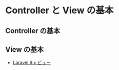 # Controller と View の基本

## Controller の基本

## View の基本

- [Laravel 9.x ビュー](https://readouble.com/laravel/9.x/ja/views.html)
